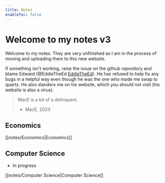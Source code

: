 ```yaml
---
title: Notes
enableToc: false
---
```

# Welcome to my notes v3
Welcome to my notes. They are very unfinished as I am in the process of moving and uploading them to this new website. 

If something isn't working, raise the issue on the github repository and blame Edward (@EddieTheEd [EddieTheEd](https://github.com/EddieTheEd)). He has refused to help fix any bugs in a helpful way even though he was the one who made me swap to quartz. He also slanders me on his website, which you should not visit (his website is also a virus).


> MacE is a bit of a delinquent.
> - MacE, 2023



## Economics
[[notes/Economics|Economics]]


## Computer Science
- In progress

[[notes/Computer Science|Computer Science]]











